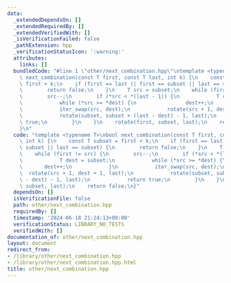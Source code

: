 ```yaml
---
data:
  _extendedDependsOn: []
  _extendedRequiredBy: []
  _extendedVerifiedWith: []
  _isVerificationFailed: false
  _pathExtension: hpp
  _verificationStatusIcon: ':warning:'
  attributes:
    links: []
  bundledCode: "#line 1 \"other/next_combination.hpp\"\ntemplate <typename T>\nbool\
    \ next_combination(const T first, const T last, int k) {\n    const T subset =\
    \ first + k;\n    if (first == last || first == subset || last == subset) {\n\
    \        return false;\n    }\n    T src = subset;\n    while (first != src) {\n\
    \        src--;\n        if (*src < *(last - 1)) {\n            T dest = subset;\n\
    \            while (*src >= *dest) {\n                dest++;\n            }\n\
    \            iter_swap(src, dest);\n            rotate(src + 1, dest + 1, last);\n\
    \            rotate(subset, subset + (last - dest) - 1, last);\n            return\
    \ true;\n        }\n    }\n    rotate(first, subset, last);\n    return false;\n\
    }\n"
  code: "template <typename T>\nbool next_combination(const T first, const T last,\
    \ int k) {\n    const T subset = first + k;\n    if (first == last || first ==\
    \ subset || last == subset) {\n        return false;\n    }\n    T src = subset;\n\
    \    while (first != src) {\n        src--;\n        if (*src < *(last - 1)) {\n\
    \            T dest = subset;\n            while (*src >= *dest) {\n         \
    \       dest++;\n            }\n            iter_swap(src, dest);\n          \
    \  rotate(src + 1, dest + 1, last);\n            rotate(subset, subset + (last\
    \ - dest) - 1, last);\n            return true;\n        }\n    }\n    rotate(first,\
    \ subset, last);\n    return false;\n}"
  dependsOn: []
  isVerificationFile: false
  path: other/next_combination.hpp
  requiredBy: []
  timestamp: '2024-06-18 21:24:13+09:00'
  verificationStatus: LIBRARY_NO_TESTS
  verifiedWith: []
documentation_of: other/next_combination.hpp
layout: document
redirect_from:
- /library/other/next_combination.hpp
- /library/other/next_combination.hpp.html
title: other/next_combination.hpp
---
```

